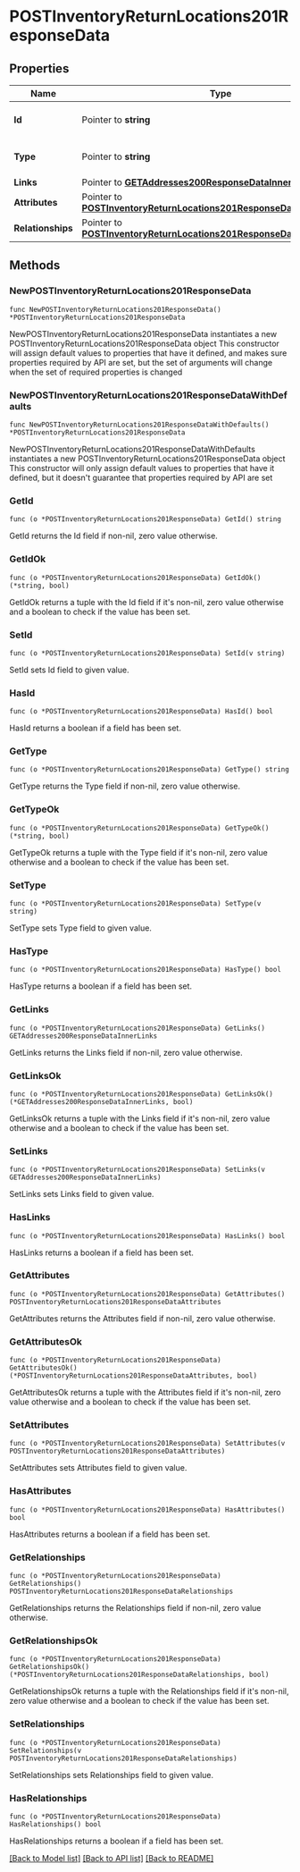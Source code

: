 # POSTInventoryReturnLocations201ResponseData

## Properties

Name | Type | Description | Notes
------------ | ------------- | ------------- | -------------
**Id** | Pointer to **string** | The resource&#39;s id | [optional] 
**Type** | Pointer to **string** | The resource&#39;s type | [optional] [default to "inventory_return_locations"]
**Links** | Pointer to [**GETAddresses200ResponseDataInnerLinks**](GETAddresses200ResponseDataInnerLinks.md) |  | [optional] 
**Attributes** | Pointer to [**POSTInventoryReturnLocations201ResponseDataAttributes**](POSTInventoryReturnLocations201ResponseDataAttributes.md) |  | [optional] 
**Relationships** | Pointer to [**POSTInventoryReturnLocations201ResponseDataRelationships**](POSTInventoryReturnLocations201ResponseDataRelationships.md) |  | [optional] 

## Methods

### NewPOSTInventoryReturnLocations201ResponseData

`func NewPOSTInventoryReturnLocations201ResponseData() *POSTInventoryReturnLocations201ResponseData`

NewPOSTInventoryReturnLocations201ResponseData instantiates a new POSTInventoryReturnLocations201ResponseData object
This constructor will assign default values to properties that have it defined,
and makes sure properties required by API are set, but the set of arguments
will change when the set of required properties is changed

### NewPOSTInventoryReturnLocations201ResponseDataWithDefaults

`func NewPOSTInventoryReturnLocations201ResponseDataWithDefaults() *POSTInventoryReturnLocations201ResponseData`

NewPOSTInventoryReturnLocations201ResponseDataWithDefaults instantiates a new POSTInventoryReturnLocations201ResponseData object
This constructor will only assign default values to properties that have it defined,
but it doesn't guarantee that properties required by API are set

### GetId

`func (o *POSTInventoryReturnLocations201ResponseData) GetId() string`

GetId returns the Id field if non-nil, zero value otherwise.

### GetIdOk

`func (o *POSTInventoryReturnLocations201ResponseData) GetIdOk() (*string, bool)`

GetIdOk returns a tuple with the Id field if it's non-nil, zero value otherwise
and a boolean to check if the value has been set.

### SetId

`func (o *POSTInventoryReturnLocations201ResponseData) SetId(v string)`

SetId sets Id field to given value.

### HasId

`func (o *POSTInventoryReturnLocations201ResponseData) HasId() bool`

HasId returns a boolean if a field has been set.

### GetType

`func (o *POSTInventoryReturnLocations201ResponseData) GetType() string`

GetType returns the Type field if non-nil, zero value otherwise.

### GetTypeOk

`func (o *POSTInventoryReturnLocations201ResponseData) GetTypeOk() (*string, bool)`

GetTypeOk returns a tuple with the Type field if it's non-nil, zero value otherwise
and a boolean to check if the value has been set.

### SetType

`func (o *POSTInventoryReturnLocations201ResponseData) SetType(v string)`

SetType sets Type field to given value.

### HasType

`func (o *POSTInventoryReturnLocations201ResponseData) HasType() bool`

HasType returns a boolean if a field has been set.

### GetLinks

`func (o *POSTInventoryReturnLocations201ResponseData) GetLinks() GETAddresses200ResponseDataInnerLinks`

GetLinks returns the Links field if non-nil, zero value otherwise.

### GetLinksOk

`func (o *POSTInventoryReturnLocations201ResponseData) GetLinksOk() (*GETAddresses200ResponseDataInnerLinks, bool)`

GetLinksOk returns a tuple with the Links field if it's non-nil, zero value otherwise
and a boolean to check if the value has been set.

### SetLinks

`func (o *POSTInventoryReturnLocations201ResponseData) SetLinks(v GETAddresses200ResponseDataInnerLinks)`

SetLinks sets Links field to given value.

### HasLinks

`func (o *POSTInventoryReturnLocations201ResponseData) HasLinks() bool`

HasLinks returns a boolean if a field has been set.

### GetAttributes

`func (o *POSTInventoryReturnLocations201ResponseData) GetAttributes() POSTInventoryReturnLocations201ResponseDataAttributes`

GetAttributes returns the Attributes field if non-nil, zero value otherwise.

### GetAttributesOk

`func (o *POSTInventoryReturnLocations201ResponseData) GetAttributesOk() (*POSTInventoryReturnLocations201ResponseDataAttributes, bool)`

GetAttributesOk returns a tuple with the Attributes field if it's non-nil, zero value otherwise
and a boolean to check if the value has been set.

### SetAttributes

`func (o *POSTInventoryReturnLocations201ResponseData) SetAttributes(v POSTInventoryReturnLocations201ResponseDataAttributes)`

SetAttributes sets Attributes field to given value.

### HasAttributes

`func (o *POSTInventoryReturnLocations201ResponseData) HasAttributes() bool`

HasAttributes returns a boolean if a field has been set.

### GetRelationships

`func (o *POSTInventoryReturnLocations201ResponseData) GetRelationships() POSTInventoryReturnLocations201ResponseDataRelationships`

GetRelationships returns the Relationships field if non-nil, zero value otherwise.

### GetRelationshipsOk

`func (o *POSTInventoryReturnLocations201ResponseData) GetRelationshipsOk() (*POSTInventoryReturnLocations201ResponseDataRelationships, bool)`

GetRelationshipsOk returns a tuple with the Relationships field if it's non-nil, zero value otherwise
and a boolean to check if the value has been set.

### SetRelationships

`func (o *POSTInventoryReturnLocations201ResponseData) SetRelationships(v POSTInventoryReturnLocations201ResponseDataRelationships)`

SetRelationships sets Relationships field to given value.

### HasRelationships

`func (o *POSTInventoryReturnLocations201ResponseData) HasRelationships() bool`

HasRelationships returns a boolean if a field has been set.


[[Back to Model list]](../README.md#documentation-for-models) [[Back to API list]](../README.md#documentation-for-api-endpoints) [[Back to README]](../README.md)


